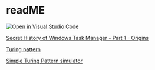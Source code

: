 # readME

[![Open in Visual Studio Code](https://img.shields.io/badge/Visual%20Studio%20Code-0078d7.svg?style=for-the-badge&logo=visual-studio-code&logoColor=white)](https://open.vscode.dev/rept0id/music)

[](#)

[Secret History of Windows Task Manager - Part 1 - Origins](https://www.youtube.com/watch?v=f8VBOiPV-_M)

[Turing pattern](https://en.wikipedia.org/wiki/Turing_pattern)

[Simple Turing Pattern simulator](https://gist.github.com/bellbind/a3cdbfc6354ea31080276323e5f8a103)
